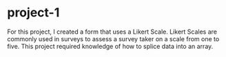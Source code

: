 # project-1
For this project, I created a form that uses a Likert Scale. Likert Scales are commonly used in surveys to assess a survey taker on a scale from one to five. This project required knowledge of how to splice data into an array.
